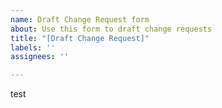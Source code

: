 ```yaml
---
name: Draft Change Request form
about: Use this form to draft change requests
title: "[Draft Change Request]"
labels: ''
assignees: ''

---
```


test
